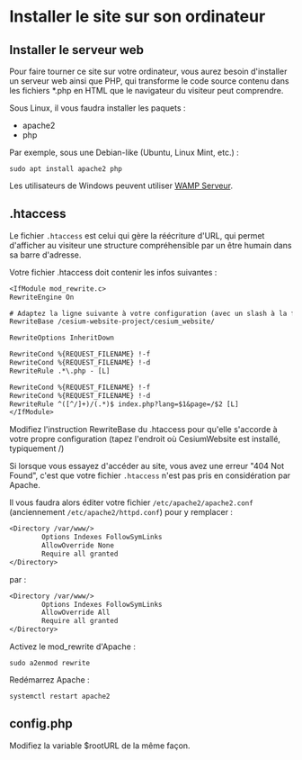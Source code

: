 Installer le site sur son ordinateur
===

## Installer le serveur web

Pour faire tourner ce site sur votre ordinateur, vous aurez besoin d'installer un serveur web ainsi que PHP, qui transforme le code source contenu dans les fichiers *.php en HTML que le navigateur du visiteur peut comprendre.

Sous Linux, il vous faudra installer les paquets : 
- apache2
- php

Par exemple, sous une Debian-like (Ubuntu, Linux Mint, etc.) : 

```
sudo apt install apache2 php
```

Les utilisateurs de Windows peuvent utiliser [WAMP Serveur](https://www.wampserver.com/).

## .htaccess

Le fichier `.htaccess` est celui qui gère la réécriture d'URL, qui permet d'afficher au visiteur une structure compréhensible par un être humain dans sa barre d'adresse.

Votre fichier .htaccess doit contenir les infos suivantes :

```txt
<IfModule mod_rewrite.c>
RewriteEngine On

# Adaptez la ligne suivante à votre configuration (avec un slash à la fin)
RewriteBase /cesium-website-project/cesium_website/

RewriteOptions InheritDown

RewriteCond %{REQUEST_FILENAME} !-f
RewriteCond %{REQUEST_FILENAME} !-d
RewriteRule .*\.php - [L]

RewriteCond %{REQUEST_FILENAME} !-f
RewriteCond %{REQUEST_FILENAME} !-d
RewriteRule ^([^/]+)/(.*)$ index.php?lang=$1&page=/$2 [L]
</IfModule>
```

Modifiez l'instruction RewriteBase du .htaccess pour qu'elle s'accorde à votre propre configuration 
(tapez l'endroit où CesiumWebsite est installé, typiquement /)

Si lorsque vous essayez d'accéder au site, vous avez une erreur "404 Not Found", c'est que votre fichier `.htaccess` n'est pas pris en considération par Apache.

Il vous faudra alors éditer votre fichier `/etc/apache2/apache2.conf` (anciennement `/etc/apache2/httpd.conf`) pour y remplacer :

```txt
<Directory /var/www/>
        Options Indexes FollowSymLinks
        AllowOverride None
        Require all granted
</Directory>
```
par :
```txt
<Directory /var/www/>
        Options Indexes FollowSymLinks
        AllowOverride All
        Require all granted
</Directory>
```

Activez le mod_rewrite d'Apache :
```
sudo a2enmod rewrite
```

Redémarrez Apache :
```
systemctl restart apache2
```

## config.php

Modifiez la variable $rootURL de la même façon.



